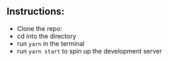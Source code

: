 ## Instructions:
* Clone the repo:
* cd into the directory
* run `yarn` in the terminal
* run `yarn start` to spin up the development server
